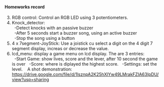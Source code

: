 #### Homeworks record

3. RGB control: Control an RGB LED using 3 potentiometers.
4. Knock_detector: 	<br>
&nbsp;&nbsp;-Detect knocks with an passive buzzer  
&nbsp;&nbsp;-After 5 seconds start a buzzer song, using an active buzzer<br/>
&nbsp;&nbsp;-Stop the song using a button
5. 4 x 7segment-JoyStick: Use a joistick cu select a digit on the 4 digit 7 segment display,
increas or decrease the value.
6. lcd_menu: display a game menu on lcd display. The are 3 entries:<br>
&nbsp;&nbsp;-Start Game: show lives, score and the lever, after 10 second the game is over
&nbsp;&nbsp;-Score: where is diplayed the highest score.
&nbsp;&nbsp;-Settings: set the level.
&nbsp;&nbsp; A shot demonstration: https://drive.google.com/file/d/1lsznpA2K25hXlYw49LMrakFZIA63IpDU/view?usp=sharing